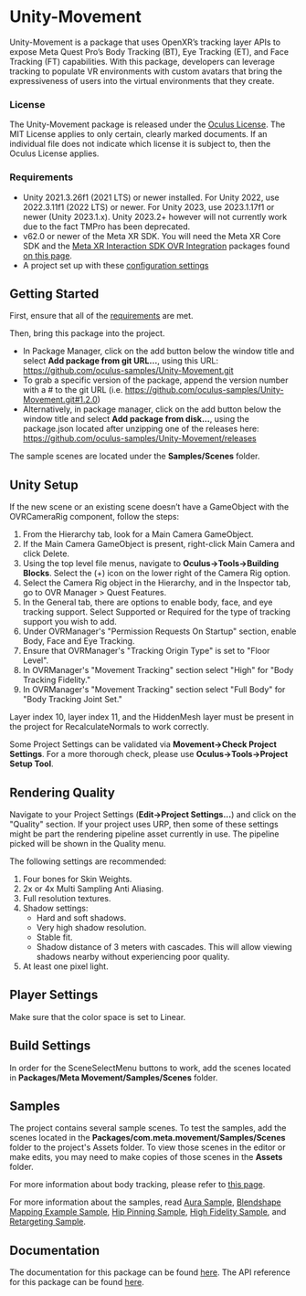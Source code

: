 # Unity-Movement
Unity-Movement is a package that uses OpenXR’s tracking layer APIs to expose Meta Quest Pro’s Body Tracking (BT), Eye Tracking (ET), and Face Tracking (FT) capabilities. With this package, developers can leverage tracking to populate VR environments with custom avatars that bring the expressiveness of users into the virtual environments that they create.

### License
The Unity-Movement package is released under the [Oculus License](https://github.com/oculus-samples/Unity-Movement/blob/main/LICENSE). The MIT License applies to only certain, clearly marked documents. If an individual file does not indicate which license it is subject to, then the Oculus License applies.

### Requirements
- Unity 2021.3.26f1 (2021 LTS) or newer installed. For Unity 2022, use 2022.3.11f1 (2022 LTS) or newer. For Unity 2023, use 2023.1.17f1 or newer (Unity 2023.1.x). Unity 2023.2+ however will not currently work due to the fact TMPro has been deprecated.
- v62.0 or newer of the Meta XR SDK. You will need the Meta XR Core SDK and the [Meta XR Interaction SDK OVR Integration](https://assetstore.unity.com/packages/tools/integration/meta-xr-interaction-sdk-ovr-integration-265014) packages found [on this page](https://assetstore.unity.com/publishers/25353).
- A project set up with these [configuration settings](https://developer.oculus.com/documentation/unity/unity-conf-settings/)

## Getting Started
First, ensure that all of the [requirements](#requirements) are met.

Then, bring this package into the project.
- In Package Manager, click on the add button below the window title and select **Add package from git URL…**, using this URL: https://github.com/oculus-samples/Unity-Movement.git
- To grab a specific version of the package, append the version number with a # to the git URL (i.e. https://github.com/oculus-samples/Unity-Movement.git#1.2.0)
- Alternatively, in package manager, click on the add button below the window title and select **Add package from disk...**, using the package.json located after unzipping one of the releases here: https://github.com/oculus-samples/Unity-Movement/releases

The sample scenes are located under the **Samples/Scenes** folder.

## Unity Setup

If the new scene or an existing scene doesn’t have a GameObject with the OVRCameraRig component, follow the steps:
1. From the Hierarchy tab, look for a Main Camera GameObject.
2. If the Main Camera GameObject is present, right-click Main Camera and click Delete.
3. Using the top level file menus, navigate to **Oculus->Tools->Building Blocks**. Select the (+) icon on the lower right of the Camera Rig option.
4. Select the Camera Rig object in the Hierarchy, and in the Inspector tab, go to OVR Manager > Quest Features.
5. In the General tab, there are options to enable body, face, and eye tracking support. Select Supported or Required for the type of tracking support you wish to add.
6. Under OVRManager's "Permission Requests On Startup" section, enable  Body, Face and Eye Tracking.
7. Ensure that OVRManager's "Tracking Origin Type" is set to "Floor Level".
8. In OVRManager's "Movement Tracking" section select "High" for "Body Tracking Fidelity."
9. In OVRManager's "Movement Tracking" section select "Full Body" for "Body Tracking Joint Set."

Layer index 10, layer index 11, and the HiddenMesh layer must be present in the project for RecalculateNormals to work correctly.

Some Project Settings can be validated via **Movement->Check Project Settings**. For a more thorough check, please use **Oculus->Tools->Project Setup Tool**.

## Rendering Quality
Navigate to your Project Settings (**Edit->Project Settings...**) and click on
the "Quality" section. If your project uses URP,
then some of these settings might be part the rendering pipeline asset currently
in use. The pipeline picked will be shown in the Quality menu.

The following settings are recommended:
1. Four bones for Skin Weights.
2. 2x or 4x Multi Sampling Anti Aliasing.
3. Full resolution textures.
4. Shadow settings:
    - Hard and soft shadows.
    - Very high shadow resolution.
    - Stable fit.
    - Shadow distance of 3 meters with cascades. This will allow viewing shadows
nearby without experiencing poor quality.
5. At least one pixel light.

## Player Settings

Make sure that the color space is set to Linear.

## Build Settings

In order for the SceneSelectMenu buttons to work, add the scenes located in **Packages/Meta Movement/Samples/Scenes** folder.

## Samples
The project contains several sample scenes. To test the samples, add the scenes located in the **Packages/com.meta.movement/Samples/Scenes** folder to the project's Assets folder. To view those scenes in the editor or make edits, you may need to make copies of those scenes in the **Assets** folder.

For more information about body tracking, please refer to [this page](https://developer.oculus.com/documentation/unity/move-body-tracking/).

For more information about the samples, read [Aura Sample](https://developer.oculus.com/documentation/unity/move-samples/#face-and-eye-tracking-with-aura), [Blendshape Mapping Example Sample](https://developer.oculus.com/documentation/unity/move-samples/#arkit-mapping-with-blendshape-mapping-example), [Hip Pinning Sample](https://developer.oculus.com/documentation/unity/move-samples/#high-fidelity-with-hip-pinning), [High Fidelity Sample](https://developer.oculus.com/documentation/unity/move-samples/#high-fidelity-sample), and [Retargeting Sample](https://developer.oculus.com/documentation/unity/move-samples/#retargeting-with-blue-robot).

## Documentation
The documentation for this package can be found [here](https://developer.oculus.com/documentation/unity/move-overview/).
The API reference for this package can be found [here](https://oculus-samples.github.io/Unity-Movement/).
